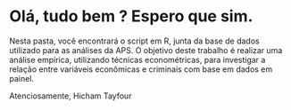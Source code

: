 # Olá, tudo bem ? Espero que sim.

Nesta pasta, você encontrará o script em R, junta da base de dados utilizado para as análises da APS. O objetivo deste trabalho é realizar uma análise empírica, utilizando técnicas econométricas, para investigar a relação entre variáveis econômicas e criminais com base em dados em painel.

Atenciosamente,
Hicham Tayfour
